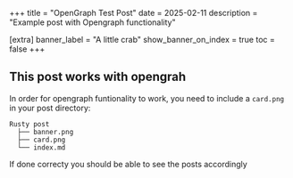 +++
title = "OpenGraph Test Post"
date = 2025-02-11
description = "Example post with Opengraph functionality"

[extra] 
banner_label = "A little crab"
show_banner_on_index = true
toc = false
+++

## This post works with opengrah

In order for opengraph funtionality to work, you need to include a `card.png` in your post directory:

```
Rusty post
  ├── banner.png
  ├── card.png
  └── index.md
```
If done correcty you should be able to see the posts accordingly